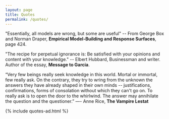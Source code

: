 ```yaml
---
layout: page
title: Quotes
permalink: /quotes/
---
```


"Essentially, all models are wrong, but some are useful"
-- From George Box and Norman Draper, **Empirical Model-Building and Response Surfaces**, page 424.

"The recipe for perpetual ignorance is:
Be satisfied with your opinions and
content with your knowledge."
-- Elbert Hubbard, Businessman and writer. Author of the essay, **Message to Garcia**.

“Very few beings really seek knowledge in this world. Mortal or immortal, few 
really ask. On the contrary, they try to wring from the unknown the answers 
they have already shaped in their own minds -- justifications, confirmations, 
forms of consolation without which they can't go on. To really ask is to open 
the door to the whirlwind. The answer may annihilate the question and the 
questioner.” ―- Anne Rice, **The Vampire Lestat**

{% include quotes-ad.html %}
